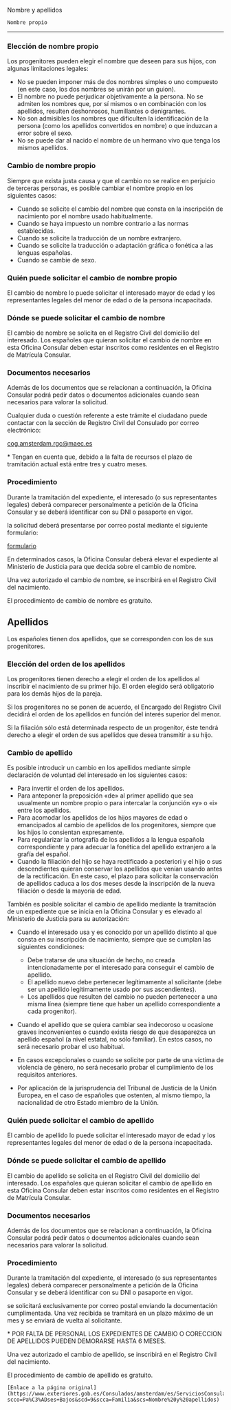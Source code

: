  Nombre y apellidos

    Nombre propio
--------------

  ### Elección de nombre propio

 Los progenitores pueden elegir el nombre que deseen para sus hijos, con algunas limitaciones legales:

 * No se pueden imponer más de dos nombres simples o uno compuesto (en este caso, los dos nombres se unirán por un guion).
* El nombre no puede perjudicar objetivamente a la persona. No se admiten los nombres que, por sí mismos o en combinación con los apellidos, resulten deshonrosos, humillantes o denigrantes.
* No son admisibles los nombres que dificulten la identificación de la persona (como los apellidos convertidos en nombre) o que induzcan a error sobre el sexo.
* No se puede dar al nacido el nombre de un hermano vivo que tenga los mismos apellidos.

 ### Cambio de nombre propio

 Siempre que exista justa causa y que el cambio no se realice en perjuicio de terceras personas, es posible cambiar el nombre propio en los siguientes casos:

 * Cuando se solicite el cambio del nombre que consta en la inscripción de nacimiento por el nombre usado habitualmente.
* Cuando se haya impuesto un nombre contrario a las normas establecidas.
* Cuando se solicite la traducción de un nombre extranjero.
* Cuando se solicite la traducción o adaptación gráfica o fonética a las lenguas españolas.
* Cuando se cambie de sexo.

 ### Quién puede solicitar el cambio de nombre propio

 El cambio de nombre lo puede solicitar el interesado mayor de edad y los representantes legales del menor de edad o de la persona incapacitada.

 ### Dónde se puede solicitar el cambio de nombre

 El cambio de nombre se solicita en el Registro Civil del domicilio del interesado. Los españoles que quieran solicitar el cambio de nombre en esta Oficina Consular deben estar inscritos como residentes en el Registro de Matrícula Consular.

 ### Documentos necesarios

 Además de los documentos que se relacionan a continuación, la Oficina Consular podrá pedir datos o documentos adicionales cuando sean necesarios para valorar la solicitud.

 Cualquier duda o cuestión referente a este trámite el ciudadano puede contactar con la sección de Registro Civil del Consulado por correo electrónico:

cog.amsterdam.rgc@maec.es

\* Tengan en cuenta que, debido a la falta de recursos el plazo de tramitación actual está entre tres y cuatro meses.

 ### Procedimiento

 Durante la tramitación del expediente, el interesado (o sus representantes legales) deberá comparecer personalmente a petición de la Oficina Consular y se deberá identificar con su DNI o pasaporte en vigor.

 la solicitud deberá presentarse por correo postal mediante el siguiente formulario:

[formulario](https://www.exteriores.gob.es/DocumentosAuxiliaresSC/Pa%C3%ADses%20Bajos/AMSTERDAM%20%28C%29/Marginal%20apellidos.pdf)

 En determinados casos, la Oficina Consular deberá elevar el expediente al Ministerio de Justicia para que decida sobre el cambio de nombre.

 Una vez autorizado el cambio de nombre, se inscribirá en el Registro Civil del nacimiento.

 El procedimiento de cambio de nombre es gratuito.

   Apellidos
----------

  Los españoles tienen dos apellidos, que se corresponden con los de sus progenitores.

 ### Elección del orden de los apellidos

 Los progenitores tienen derecho a elegir el orden de los apellidos al inscribir el nacimiento de su primer hijo. El orden elegido será obligatorio para los demás hijos de la pareja.

 Si los progenitores no se ponen de acuerdo, el Encargado del Registro Civil decidirá el orden de los apellidos en función del interés superior del menor.

 Si la filiación sólo está determinada respecto de un progenitor, éste tendrá derecho a elegir el orden de sus apellidos que desea transmitir a su hijo.

 ### Cambio de apellido

 Es posible introducir un cambio en los apellidos mediante simple declaración de voluntad del interesado en los siguientes casos:

 * Para invertir el orden de los apellidos.
* Para anteponer la preposición «de» al primer apellido que sea usualmente un nombre propio o para intercalar la conjunción «y» o «i» entre los apellidos.
* Para acomodar los apellidos de los hijos mayores de edad o emancipados al cambio de apellidos de los progenitores, siempre que los hijos lo consientan expresamente.
* Para regularizar la ortografía de los apellidos a la lengua española correspondiente y para adecuar la fonética del apellido extranjero a la grafía del español.
* Cuando la filiación del hijo se haya rectificado a posteriori y el hijo o sus descendientes quieran conservar los apellidos que venían usando antes de la rectificación. En este caso, el plazo para solicitar la conservación de apellidos caduca a los dos meses desde la inscripción de la nueva filiación o desde la mayoría de edad.

 También es posible solicitar el cambio de apellido mediante la tramitación de un expediente que se inicia en la Oficina Consular y es elevado al Ministerio de Justicia para su autorización:

 * Cuando el interesado usa y es conocido por un apellido distinto al que consta en su inscripción de nacimiento, siempre que se cumplan las siguientes condiciones:


	+ Debe tratarse de una situación de hecho, no creada intencionadamente por el interesado para conseguir el cambio de apellido.
	+ El apellido nuevo debe pertenecer legítimamente al solicitante (debe ser un apellido legítimamente usado por sus ascendientes).
	+ Los apellidos que resulten del cambio no pueden pertenecer a una misma línea (siempre tiene que haber un apellido correspondiente a cada progenitor).
* Cuando el apellido que se quiera cambiar sea indecoroso u ocasione graves inconvenientes o cuando exista riesgo de que desaparezca un apellido español (a nivel estatal, no sólo familiar). En estos casos, no será necesario probar el uso habitual.
* En casos excepcionales o cuando se solicite por parte de una víctima de violencia de género, no será necesario probar el cumplimiento de los requisitos anteriores.
* Por aplicación de la jurisprudencia del Tribunal de Justicia de la Unión Europea, en el caso de españoles que ostenten, al mismo tiempo, la nacionalidad de otro Estado miembro de la Unión.

 ### Quién puede solicitar el cambio de apellido

 El cambio de apellido lo puede solicitar el interesado mayor de edad y los representantes legales del menor de edad o de la persona incapacitada.

 ### Dónde se puede solicitar el cambio de apellido

 El cambio de apellido se solicita en el Registro Civil del domicilio del interesado. Los españoles que quieran solicitar el cambio de apellido en esta Oficina Consular deben estar inscritos como residentes en el Registro de Matrícula Consular.

 ### Documentos necesarios

 Además de los documentos que se relacionan a continuación, la Oficina Consular podrá pedir datos o documentos adicionales cuando sean necesarios para valorar la solicitud.

 ### Procedimiento

 Durante la tramitación del expediente, el interesado (o sus representantes legales) deberá comparecer personalmente a petición de la Oficina Consular y se deberá identificar con su DNI o pasaporte en vigor.

 se solicitará exclusivamente por correo postal enviando la documentación cumplimentada. Una vez recibida se tramitará en un plazo máximo de un mes y se enviará de vuelta al solicitante.

\* POR FALTA DE PERSONAL LOS EXPEDIENTES DE CAMBIO O CORECCION DE APELLIDOS PUEDEN DEMORARSE HASTA 6 MESES.

 Una vez autorizado el cambio de apellido, se inscribirá en el Registro Civil del nacimiento.

 El procedimiento de cambio de apellido es gratuito.

    [Enlace a la página original](https://www.exteriores.gob.es/Consulados/amsterdam/es/ServiciosConsulares/Paginas/index.aspx?scco=Pa%C3%ADses+Bajos&scd=9&scca=Familia&scs=Nombre%20y%20apellidos)